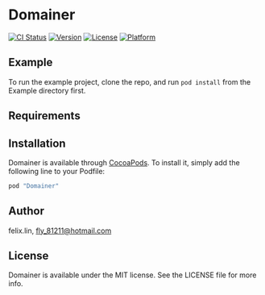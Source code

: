 # Domainer

[![CI Status](http://img.shields.io/travis/felix.lin/Domainer.svg?style=flat)](https://travis-ci.org/felix.lin/Domainer)
[![Version](https://img.shields.io/cocoapods/v/Domainer.svg?style=flat)](http://cocoapods.org/pods/Domainer)
[![License](https://img.shields.io/cocoapods/l/Domainer.svg?style=flat)](http://cocoapods.org/pods/Domainer)
[![Platform](https://img.shields.io/cocoapods/p/Domainer.svg?style=flat)](http://cocoapods.org/pods/Domainer)

## Example

To run the example project, clone the repo, and run `pod install` from the Example directory first.

## Requirements

## Installation

Domainer is available through [CocoaPods](http://cocoapods.org). To install
it, simply add the following line to your Podfile:

```ruby
pod "Domainer"
```

## Author

felix.lin, fly_81211@hotmail.com

## License

Domainer is available under the MIT license. See the LICENSE file for more info.
